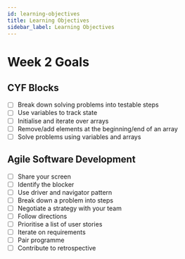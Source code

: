 ```yaml
---
id: learning-objectives
title: Learning Objectives
sidebar_label: Learning Objectives
---
```


# Week 2 Goals

## CYF Blocks

- [ ] Break down solving problems into testable steps
- [ ] Use variables to track state
- [ ] Initialise and iterate over arrays
- [ ] Remove/add elements at the beginning/end of an array
- [ ] Solve problems using variables and arrays

## Agile Software Development

- [ ] Share your screen
- [ ] Identify the blocker
- [ ] Use driver and navigator pattern
- [ ] Break down a problem into steps
- [ ] Negotiate a strategy with your team
- [ ] Follow directions
- [ ] Prioritise a list of user stories
- [ ] Iterate on requirements
- [ ] Pair programme
- [ ] Contribute to retrospective
